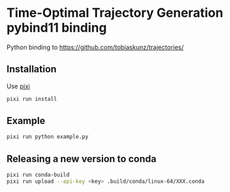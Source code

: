 # Time-Optimal Trajectory Generation pybind11 binding

Python binding to https://github.com/tobiaskunz/trajectories/

## Installation

Use [pixi](pixi.sh)

```bash
pixi run install
```

## Example

```bash
pixi run python example.py
```

## Releasing a new version to conda

```bash
pixi run conda-build
pixi run upload --api-key <key> .build/conda/linux-64/XXX.conda
```
